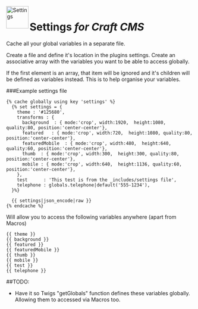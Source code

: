<img src="http://i.imgur.com/50u9VsC.png" alt="Settings" align="left" height="60" />

# Settings *for Craft CMS*

Cache all your global variables in a separate file.

Create a file and define it's location in the plugins settings. Create an associative array with the variables you want to be able to access globally.

If the first element is an array, that item will be ignored and it's children will be defined as variables instead. This is to help organise your variables.

###Example settings file

```
{% cache globally using key 'settings' %}
  {% set settings = {
    theme : '#125680',
    transforms : {
      background  : { mode:'crop', width:1920,  height:1080, quality:80, position:'center-center'},
      featured   : { mode:'crop', width:720,  height:1080, quality:80, position:'center-center'},
      featuredMobile  : { mode:'crop', width:480,  height:640, quality:60, position:'center-center'},
      thumb  : { mode:'crop', width:300,  height:300, quality:80, position:'center-center'},
      mobile : { mode:'crop', width:640,  height:1136, quality:60, position:'center-center'},
    },
    test      : 'This test is from the _includes/settings file',
    telephone : globals.telephone|default('555-1234'),
  }%}

  {{ settings|json_encode|raw }}
{% endcache %}

```
Will allow you to access the following variables anywhere (apart from Macros)

```
{{ theme }}
{{ background }}
{{ featured }}
{{ featuredMobile }}
{{ thumb }}
{{ mobile }}
{{ test }}
{{ telephone }}
```

##TODO:

- Have it so Twigs "getGlobals" function defines these variables globally. Allowing them to accessed via Macros too.
